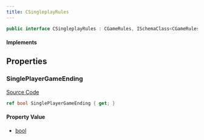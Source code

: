 ```yaml
---
title: CSingleplayRules
---
```


```csharp
public interface CSingleplayRules : CGameRules, ISchemaClass<CGameRules>, ISchemaClass<CSingleplayRules>, ISchemaField, ISchemaClass, INativeHandle
```

#### Implements

## Properties

### SinglePlayerGameEnding

[Source Code](https://github.com/swiftly-solution/swiftlys2/blob/beta/managed/src/SwiftlyS2.Generated/Schemas/Interfaces/CSingleplayRules.cs#L16)

```csharp
ref bool SinglePlayerGameEnding { get; }
```

#### Property Value

- [bool](https://learn.microsoft.com/dotnet/api/system.boolean)

